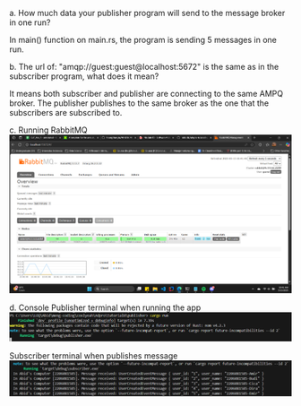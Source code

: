 a. How much data your publisher program will send to the message broker in one run?

In main() function on main.rs, the program is sending 5 messages in one run.

b. The url of: "amqp://guest:guest@localhost:5672" is the same as in the subscriber program, what does it mean?

It means both subscriber and publisher are connecting to the same AMPQ broker. The publisher publishes to the same broker as the one that the subscribers are subscribed to.

c. Running RabbitMQ
![alt text](rabbitmq.png)

d. Console
Publisher terminal when running the app
![alt text](terminal-publisher.png)

Subscriber terminal when publishes message
![alt text](terminal-subs.png)